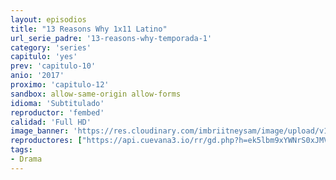 ```yaml
---
layout: episodios
title: "13 Reasons Why 1x11 Latino"
url_serie_padre: '13-reasons-why-temporada-1'
category: 'series'
capitulo: 'yes'
prev: 'capitulo-10'
anio: '2017'
proximo: 'capitulo-12'
sandbox: allow-same-origin allow-forms
idioma: 'Subtitulado'
reproductor: 'fembed'
calidad: 'Full HD'
image_banner: 'https://res.cloudinary.com/imbriitneysam/image/upload/v1546545022/reason1-banner-min.jpg'
reproductores: ["https://api.cuevana3.io/rr/gd.php?h=ek5lbm9xYWNrS0xJMVp5b21KREk0dFBLbjVkaHhkRGdrOG1jbnBpUnhhS1Z4V2lCZDVTMXA1dTFrbXFmcGRidDFjaWppcHJaMHNUTnhHYVJiS20wMk1PU3FadVkyUT09"]
tags:
- Drama
---
```











